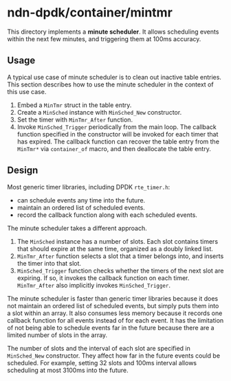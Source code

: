 # ndn-dpdk/container/mintmr

This directory implements a **minute scheduler**.
It allows scheduling events within the next few minutes, and triggering them at 100ms accuracy.

## Usage

A typical use case of minute scheduler is to clean out inactive table entries.
This section describes how to use the minute scheduler in the context of this use case.

1. Embed a `MinTmr` struct in the table entry.
2. Create a `MinSched` instance with `MinSched_New` constructor.
3. Set the timer with `MinTmr_After` function.
4. Invoke `MinSched_Trigger` periodically from the main loop. The callback function specified in the constructor will be invoked for each timer that has expired. The callback function can recover the table entry from the `MinTmr*` via `container_of` macro, and then deallocate the table entry.

## Design

Most generic timer libraries, including DPDK `rte_timer.h`:

* can schedule events any time into the future.
* maintain an ordered list of scheduled events.
* record the callback function along with each scheduled events.

The minute scheduler takes a different approach.

1. The `MinSched` instance has a number of slots. Each slot contains timers that should expire at the same time, organized as a doubly linked list.
2. `MinTmr_After` function selects a slot that a timer belongs into, and inserts the timer into that slot.
3. `MinSched_Trigger` function checks whether the timers of the next slot are expiring. If so, it invokes the callback function on each timer. `MinTmr_After` also implicitly invokes `MinSched_Trigger`.

The minute scheduler is faster than generic timer libraries because it does not maintain an ordered list of scheduled events, but simply puts them into a slot within an array.
It also consumes less memory because it records one callback function for all events instead of for each event.
It has the limitation of not being able to schedule events far in the future because there are a limited number of slots in the array.

The number of slots and the interval of each slot are specified in `MinSched_New` constructor. They affect how far in the future events could be scheduled. For example, setting 32 slots and 100ms interval allows scheduling at most 3100ms into the future.
